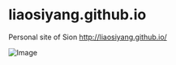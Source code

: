 # liaosiyang.github.io
Personal site of Sion http://liaosiyang.github.io/ 

![Image][1]

[1]: http://ob5qdb9lc.bkt.clouddn.com/41d9632762d0f7032b8f03ea0efa513d2697c516.jpg
